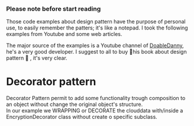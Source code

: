 ### Please note before start reading
Those code examples about design pattern have the purpose of personal use, to easily remember the patters; it's like a notepad. I took the following examples from Youtube and some web articles.

The major source of the examples is a Youtube channel of [DoableDanny](https://www.youtube.com/@doabledanny/videos), he's a very good developer. I suggest to all to buy 📒his book about design pattern 📒 , it's very clear.

# Decorator pattern
Decorator Pattern permit to add some functionality trough composition to an object without change the original object's structure. \
In our example we WRAPPING or DECORATE the clouddata with/inside a EncryptionDecorator class without create o specific subclass.

